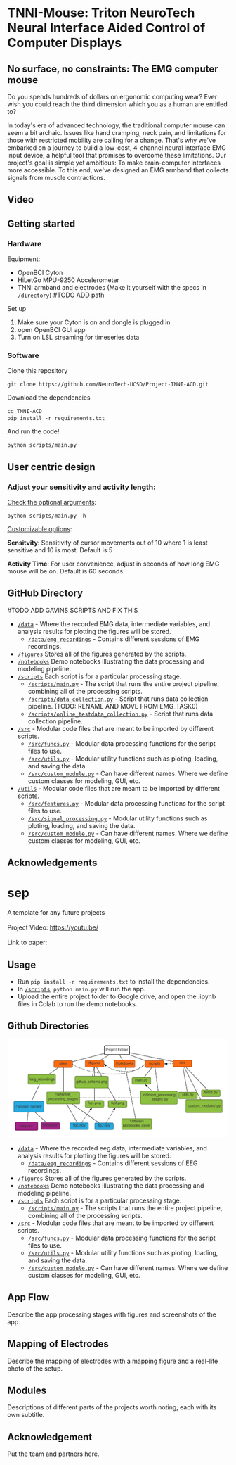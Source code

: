 # TNNI-Mouse: Triton NeuroTech Neural Interface Aided Control of Computer Displays

## No surface, no constraints: The EMG computer mouse 
Do you spends hundreds of dollars on ergonomic computing wear? Ever wish you could reach the third dimension which you as a human are entitled to?

In today's era of advanced technology, the traditional computer mouse can seem a bit archaic. Issues like hand cramping, neck pain, and limitations for those with restricted mobility are calling for a change. That's why we've embarked on a journey to build a low-cost, 4-channel neural interface EMG input device, a helpful tool that promises to overcome these limitations. Our project's goal is simple yet ambitious: To make brain-computer interfaces more accessible. To this end, we've designed an EMG armband that collects signals from muscle contractions.

## Video 
<todo add link>


## Getting started 

### Hardware 
Equipment:
- OpenBCI Cyton 
- HiLetGo MPU-9250 Accelerometer 
- TNNI armband and electrodes (Make it yourself with the specs in `/directory`)  #TODO ADD path

Set up 
1. Make sure your Cyton is on and dongle is plugged in
2. open OpenBCI GUI app
3. Turn on LSL streaming for timeseries data

### Software 
Clone this repository 
```
git clone https://github.com/NeuroTech-UCSD/Project-TNNI-ACD.git
```
Download the dependencies
```
cd TNNI-ACD
pip install -r requirements.txt
```
And run the code! 
```
python scripts/main.py
```

## User centric design

### Adjust your sensitivity and activity length: 

<u>Check the optional arguments</u>: 

```
python scripts/main.py -h
``` 
<u>Customizable options</u>:

**Sensitvity**: Sensitivity of cursor movements out of 10 where 1 is least sensitive and 10 is most. Default is 5 <p>
**Activity Time**: For user convenience, adjust in seconds of how long EMG mouse will be on. Default is 60 seconds. <p>

## GitHub Directory 
#TODO ADD GAVINS SCRIPTS AND FIX THIS
- [`/data`]() - Where the recorded EMG data, intermediate variables, and analysis results for plotting the figures will be stored. 
	- [`/data/emg_recordings`]() - Contains different sessions of EMG recordings.
- [`/figures`]() Stores all of the figures generated by the scripts. 
- [`/notebooks`]() Demo notebooks illustrating the data processing and modeling pipeline. 
- [`/scripts`]() Each script is for a particular processing stage.
	- [`/scripts/main.py`]() - The script that runs the entire project pipeline, combining all of the processing scripts.
	- [`/scripts/data_collection.py`]() - Script that runs data collection pipeline. (TODO: RENAME AND MOVE FROM EMG_TASK0)
	- [`/scripts/online_testdata_collection.py`]() - Script that runs data collection pipeline.
- [`/src`]() - Modular code files that are meant to be imported by different scripts.
	- [`/src/funcs.py`]() - Modular data processing functions for the script files to use.
	- [`/src/utils.py`]() - Modular utility functions such as ploting, loading, and saving the data.
	- [`/src/custom_module.py`](h) - Can have different names. Where we define custom classes for modeling, GUI, etc.
- [`/utils`]() - Modular code files that are meant to be imported by different scripts.
	- [`/src/features.py`]() - Modular data processing functions for the script files to use.
	- [`/src/signal_processing.py`]() - Modular utility functions such as ploting, loading, and saving the data.
	- [`/src/custom_module.py`](h) - Can have different names. Where we define custom classes for modeling, GUI, etc.

## Acknowledgements



# sep
A template for any future projects</br>
</br>
Project Video: https://youtu.be/</br>
</br>
Link to paper: 

## Usage 
- Run `pip install -r requirements.txt` to install the dependencies.
- In [`/scripts`](https://github.com/NeuroTech-UCSD/Project-Template/tree/main/scripts), `python main.py` will run the app.
- Upload the entire project folder to Google drive, and open the .ipynb files in Colab to run the demo notebooks.

## Github Directories
![](./figures/github_schema.png)
- [`/data`](https://github.com/NeuroTech-UCSD/Project-Template/tree/main/data) - Where the recorded eeg data, intermediate variables, and analysis results for plotting the figures will be stored. 
	- [`/data/eeg_recordings`](https://github.com/NeuroTech-UCSD/Project-Template/tree/main/data/eeg_recordings) - Contains different sessions of EEG recordings.
- [`/figures`](https://github.com/NeuroTech-UCSD/Project-Template/tree/main/figures) Stores all of the figures generated by the scripts. 
- [`/notebooks`](https://github.com/NeuroTech-UCSD/Project-Template/tree/main/notebooks) Demo notebooks illustrating the data processing and modeling pipeline. 
- [`/scripts`](https://github.com/NeuroTech-UCSD/Project-Template/tree/main/scripts) Each script is for a particular processing stage.
	- [`/scripts/main.py`](https://github.com/NeuroTech-UCSD/Project-Template/blob/main/scripts/main.py) - The scripts that runs the entire project pipeline, combining all of the processing scripts.
- [`/src`](https://github.com/NeuroTech-UCSD/Project-Template/tree/main/src) - Modular code files that are meant to be imported by different scripts.
	- [`/src/funcs.py`](https://github.com/NeuroTech-UCSD/Project-Template/blob/main/src/funcs.py) - Modular data processing functions for the script files to use.
	- [`/src/utils.py`](https://github.com/NeuroTech-UCSD/Project-Template/blob/main/src/utils.py) - Modular utility functions such as ploting, loading, and saving the data.
	- [`/src/custom_module.py`](https://github.com/NeuroTech-UCSD/Project-Template/blob/main/src/custom_module.py) - Can have different names. Where we define custom classes for modeling, GUI, etc.

## App Flow
Describe the app processing stages with figures and screenshots of the app.

## Mapping of Electrodes
Describe the mapping of electrodes with a mapping figure and a real-life photo of the setup.

## Modules
Descriptions of different parts of the projects worth noting, each with its own subtitle.

## Acknowledgement
Put the team and partners here.
